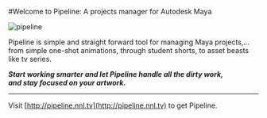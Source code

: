 #Welcome to Pipeline: A projects manager for Autodesk Maya 

![pipeline](http://sandbox.nnl.tv/wp-content/uploads/2016/11/Main_Image-1.png)

Pipeline is simple and straight forward tool for managing Maya projects,... 
from simple one-shot animations, through student shorts, to asset beasts like tv series.<br>

***Start working smarter and let Pipeline handle all the dirty work, <br>
and stay focused on your artwork.***

***

Visit [http://pipeline.nnl.tv](http://pipeline.nnl.tv) to get Pipeline.